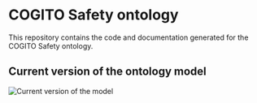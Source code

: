 # COGITO Safety ontology

This repository contains the code and documentation generated for the COGITO Safety ontology.

## Current version of the ontology model

![Current version of the model](https://github.com/oeg-upm/cogito-safety-ontology/blob/main/diagram/diagram.png "COGITO Safety ontology")
